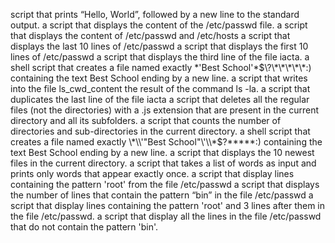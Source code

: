  script that prints “Hello, World”, followed by a new line to the standard output.
a script that displays the content of the /etc/passwd file.
a script that displays the content of /etc/passwd and /etc/hosts
a script that displays the last 10 lines of /etc/passwd
a script that displays the first 10 lines of /etc/passwd
a script that displays the third line of the file iacta.
a shell script that creates a file named exactly \*\'Best School\'\*$\?\*\*\*\*\*:) containing the text Best School ending by a new line.
a script that writes into the file ls_cwd_content the result of the command ls -la.
a script that duplicates the last line of the file iacta
a script that deletes all the regular files (not the directories) with a .js extension that are present in the current directory and all its subfolders.
a script that counts the number of directories and sub-directories in the current directory.
a shell script that creates a file named exactly \*\\'"Best School"\'\\*$\?\*\*\*\*\*:) containing the text Best School ending by a new line.
a script that displays the 10 newest files in the current directory.
a script that takes a list of words as input and prints only words that appear exactly once.
a script that display lines containing the pattern 'root' from the file /etc/passwd
a script that displays the number of lines that contain the pattern “bin” in the file /etc/passwd
a script that display lines containing the pattern 'root' and 3 lines after them in the file /etc/passwd.
a script that display all the lines in the file /etc/passwd that do not contain the pattern 'bin'.
